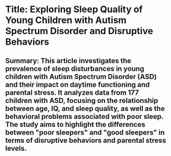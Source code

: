 # Title: Exploring Sleep Quality of Young Children with Autism Spectrum Disorder and Disruptive Behaviors

## Summary: This article investigates the prevalence of sleep disturbances in young children with Autism Spectrum Disorder (ASD) and their impact on daytime functioning and parental stress. It analyzes data from 177 children with ASD, focusing on the relationship between age, IQ, and sleep quality, as well as the behavioral problems associated with poor sleep. The study aims to highlight the differences between "poor sleepers" and "good sleepers" in terms of disruptive behaviors and parental stress levels.